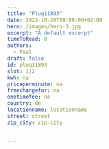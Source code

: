 ```yaml
---
title: "Pluq11893"
date: 2022-10-28T09:09:00+02:00
hero: /images/hero-3.jpg
excerpt: "A default excerpt"
timeToRead: 0
authors:
  - Paul
draft: false
id: pluq11893
slot: 1|2
kwh: na
priceperminute: na
freechargefor: na
onetimefee: na
country: de
locationname: locationname
street: street
zip_city: zip-city


---
```

